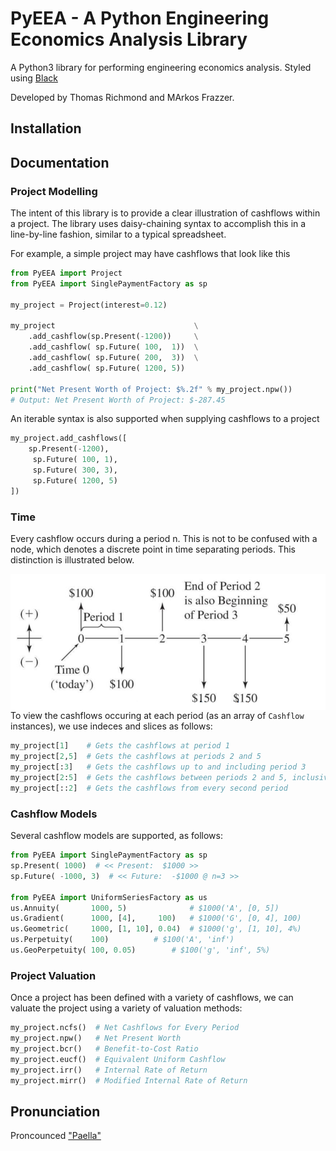 # PyEEA - A Python Engineering Economics Analysis Library
<img align='right' src='./assets/logo.ico' alt=''/>

A Python3 library for performing engineering economics analysis. Styled using [Black](https://github.com/psf/black)

Developed by Thomas Richmond and MArkos Frazzer.

## Installation

## Documentation

### Project Modelling

The intent of this library is to provide a clear illustration of cashflows within a project. 
The library uses daisy-chaining syntax to accomplish this in a line-by-line fashion,
similar to a typical spreadsheet.

For example, a simple project may have cashflows that look like this


``` Python
from PyEEA import Project
from PyEEA import SinglePaymentFactory as sp

my_project = Project(interest=0.12)

my_project                               \
    .add_cashflow(sp.Present(-1200))     \
    .add_cashflow( sp.Future( 100,  1))  \
    .add_cashflow( sp.Future( 200,  3))  \
    .add_cashflow( sp.Future( 1200, 5))

print("Net Present Worth of Project: $%.2f" % my_project.npw())
# Output: Net Present Worth of Project: $-287.45
```

An iterable syntax is also supported when supplying cashflows to a project
``` Python
my_project.add_cashflows([
    sp.Present(-1200),
     sp.Future( 100, 1),
     sp.Future( 300, 3),
     sp.Future( 1200, 5)
])
```

### Time

Every cashflow occurs during a period n. This is not to be confused with a node, which denotes a discrete point in time separating periods. This distinction is illustrated below.

<img align='right' src='./assets/TimeNotation.png' alt=''/>

To view the cashflows occuring at each period (as an array of `Cashflow` instances), we use indeces and slices as follows:
``` Python
my_project[1]    # Gets the cashflows at period 1
my_project[2,5]  # Gets the cashflows at periods 2 and 5
my_project[:3]   # Gets the cashflows up to and including period 3
my_project[2:5]  # Gets the cashflows between periods 2 and 5, inclusive
my_project[::2]  # Gets the cashflows from every second period
```

### Cashflow Models

Several cashflow models are supported, as follows:

``` Python
from PyEEA import SinglePaymentFactory as sp
sp.Present( 1000)  # << Present:  $1000 >>
sp.Future( -1000, 3)  # << Future:  -$1000 @ n=3 >>

from PyEEA import UniformSeriesFactory as us
us.Annuity(       1000, 5)              # $1000('A', [0, 5])
us.Gradient(      1000, [4],     100)   # $1000('G', [0, 4], 100)
us.Geometric(     1000, [1, 10], 0.04)  # $1000('g', [1, 10], 4%)
us.Perpetuity(    100)			# $100('A', 'inf')
us.GeoPerpetuity( 100, 0.05)		# $100('g', 'inf', 5%)
```

### Project Valuation

Once a project has been defined with a variety of cashflows, we can valuate the project using a variety of valuation methods:

``` Python
my_project.ncfs()  # Net Cashflows for Every Period
my_project.npw()   # Net Present Worth
my_project.bcr()   # Benefit-to-Cost Ratio
my_project.eucf()  # Equivalent Uniform Cashflow
my_project.irr()   # Internal Rate of Return
my_project.mirr()  # Modified Internal Rate of Return
```

## Pronunciation

Proncounced ["Paella"](https://howdoyousaythatword.com/word/paella-spanish/)
